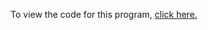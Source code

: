 To view the code for this program, [click here.](https://github.com/SmashedFrenzy16/Present-Working-Directory/blob/main/present_working_directory.sh)
